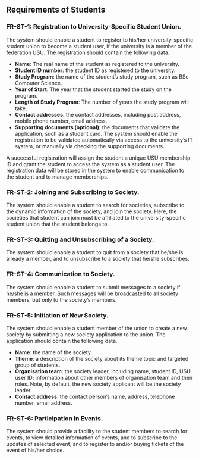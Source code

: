 ## Requirements of Students

### FR-ST-1: Registration to University-Specific Student Union. 
The system should enable a student to register to his/her university-specific student union to become a student user, if the university is a member of the federation USU. The registration should contain the following data. 
- **Name**: The real name of the student as registered to the university. 
- **Student ID number**: the student ID as registered to the university. 
- **Study Program**: the name of the student’s study program, such as BSc Computer Science. 
- **Year of Start**: The year that the student started the study on the program. 
- **Length of Study Program**: The number of years the study program will take. 
- **Contact addresses**: the contact addresses, including post address, mobile phone number, email address. 
- **Supporting documents (optional)**: the documents that validate the application, such as a student card. 
The system should enable the registration to be validated automatically via access to the university’s IT system, or manually via checking the supporting documents. 

A successful registration will assign the student a unique USU membership ID and grant the student to access the system as a student user. The registration data will be stored in the system to enable communication to the student and to manage memberships. 

### FR-ST-2: Joining and Subscribing to Society. 
The system should enable a student to search for societies, subscribe to the dynamic information of the society, and join the society. Here, the societies that student can join must be affiliated to the university-specific student union that the student belongs to. 

### FR-ST-3: Quitting and Unsubscribing of a Society. 
The system should enable a student to quit from a society that he/she is already a member, and to unsubscribe to a society that he/she subscribes. 

### FR-ST-4: Communication to Society. 
The system should enable a student to submit messages to a society if he/she is a member. Such messages will be broadcasted to all society members, but only to the society’s members. 

### FR-ST-5: Initiation of New Society. 
The system should enable a student member of the union to create a new society by submitting a new society application to the union. The application should contain the following data. 
- **Name**: the name of the society. 
- **Theme**: a description of the society about its theme topic and targeted group of students. 
- **Organisation team**: the society leader, including name, student ID, USU user ID; information about other members of organisation team and their roles. Note, by default, the new society applicant will be the society leader. 
- **Contact address**: the contact person’s name, address, telephone number, email address. 

### FR-ST-6: Participation in Events. 
The system should provide a facility to the student members to search for events, to view detailed information of events, and to subscribe to the updates of selected event, and to register to and/or buying tickets of the event of his/her choice.